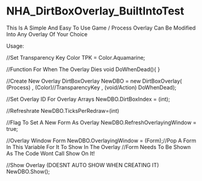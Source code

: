 # NHA_DirtBoxOverlay_BuiltIntoTest
This Is A Simple And Easy To Use Game / Process Overlay  Can Be Modified Into Any Overlay Of Your Choice

Usage:

//Set Transparency Key
Color TPK = Color.Aquamarine;

//Function For When The Overlay Dies
void DoWhenDead(){
}

//Create New Overlay
DirtBoxOverlay NewDBO = new DirtBoxOverlay( (Process) , (Color)//TransparencyKey , (void/Action) DoWhenDead);

//Set Overlay ID For Overlay Arrays
NewDBO.DirtBoxIndex = (int);

//Refreshrate
NewDBO.TicksPerRedraw=(int)

//Flag To Set A New Form As Overlay
NewDBO.RefreshOverlayingWindow = true;

//Overlay Window Form
NewDBO.OverlayingWindow = (Form);//Pop A Form In This Variable For It To Show In The Overlay
//Form Needs To Be Shown As The Code Wont Call Show On It!

//Show Overlay (DOESNT AUTO SHOW WHEN CREATING IT)
NewDBO.Show();
